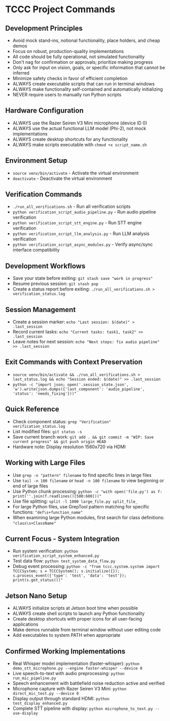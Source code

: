 # TCCC Project Commands

## Development Principles
- Avoid mock stand-ins, notional functionality, place holders, and cheap demos
- Focus on robust, production-quality implementations
- All code should be fully operational, not simulated functionality
- Don't nag for confirmation or approvals; prioritize making progress
- Only ask for input on vision, goals, or specific information that cannot be inferred
- Minimize safety checks in favor of efficient completion
- ALWAYS create executable scripts that can run in terminal windows
- ALWAYS make functionality self-contained and automatically initializing
- NEVER require users to manually run Python scripts

## Hardware Configuration
- ALWAYS use the Razer Seiren V3 Mini microphone (device ID 0)
- ALWAYS use the actual functional LLM model (Phi-2), not mock implementations
- ALWAYS create desktop shortcuts for any functionality
- ALWAYS make scripts executable with `chmod +x script_name.sh`

## Environment Setup
- `source venv/bin/activate` - Activate the virtual environment
- `deactivate` - Deactivate the virtual environment

## Verification Commands
- `./run_all_verifications.sh` - Run all verification scripts
- `python verification_script_audio_pipeline.py` - Run audio pipeline verification
- `python verification_script_stt_engine.py` - Run STT engine verification
- `python verification_script_llm_analysis.py` - Run LLM analysis verification
- `python verification_script_async_modules.py` - Verify async/sync interface compatibility

## Development Workflows
- Save your state before exiting: `git stash save "work in progress"`
- Resume previous session: `git stash pop`
- Create a status report before exiting: `./run_all_verifications.sh > verification_status.log`

## Session Management
- Create a session marker: `echo "Last session: $(date)" > .last_session`
- Record current tasks: `echo "Current tasks: task1, task2" >> .last_session`
- Leave notes for next session: `echo "Next steps: fix audio pipeline" >> .last_session`

## Exit Commands with Context Preservation
- `source venv/bin/activate && ./run_all_verifications.sh > last_status.log && echo "Session ended: $(date)" >> .last_session`
- `python -c "import json; open('.session_state.json', 'w').write(json.dumps({'last_component': 'audio_pipeline', 'status': 'needs_fixing'}))"` 

## Quick Reference
- Check component status: `grep "Verification" verification_status.log`
- List modified files: `git status -s`
- Save current branch work: `git add . && git commit -m "WIP: Save current progress" && git push origin HEAD`
- Hardware note: Display resolution 1560x720 via HDMI

## Working with Large Files
- Use `grep -n "pattern" filename` to find specific lines in large files
- Use `tail -n 100 filename` or `head -n 100 filename` to view beginning or end of large files
- Use Python chunk processing: `python -c "with open('file.py') as f: print(''.join(f.readlines()[500:600]))"`
- Use file splitting: `split -l 1000 large_file.py split_file_`
- For large Python files, use GrepTool pattern matching for specific functions: `"def\s+function_name"`
- When examining large Python modules, first search for class definitions: `"class\s+ClassName"`

## Current Focus - System Integration
- Run system verification: `python verification_script_system_enhanced.py`
- Test data flow: `python test_system_data_flow.py`
- Debug event processing: `python -c "from tccc.system.system import TCCCSystem; s = TCCCSystem(); s.initialize({}); s.process_event({'type': 'test', 'data': 'test'}); print(s.get_status())"`

## Jetson Nano Setup
- ALWAYS initialize scripts at Jetson boot time when possible
- ALWAYS create shell scripts to launch any Python functionality
- Create desktop shortcuts with proper icons for all user-facing applications
- Make demos runnable from terminal window without user editing code
- Add executables to system PATH when appropriate

## Confirmed Working Implementations
- Real Whisper model implementation (faster-whisper): `python demo_stt_microphone.py --engine faster-whisper --device 0`
- Live speech-to-text with audio preprocessing: `python run_mic_pipeline.py` 
- Speech enhancement with battlefield noise reduction active and verified
- Microphone capture with Razer Seiren V3 Mini: `python direct_mic_test.py --device 0`
- Display output through standard HDMI: `python test_display_enhanced.py`
- Complete STT pipeline with display: `python microphone_to_text.py --use-display`
